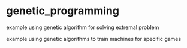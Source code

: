 # genetic_programming

example using genetic algorithm for solving extremal problem

example using genetic algorithms to train machines for specific games
